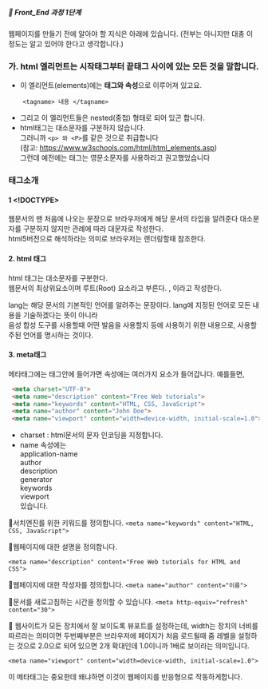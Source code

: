 ##### 🍑  Front_End 과정 1단계 

웹페이지를 만들기 전에 알아야 할 지식은 아래에 있습니다. (전부는 아니지만 대충 이 정도는 알고 있어야 한다고 생각합니다.)

### 가. html 엘리먼트는 시작태그부터 끝태그 사이에 있는 모든 것을 말합니다. 
- 이 엘리먼트(elements)에는 **태그와 속성**으로 이루어져 있고요.  
```
    <tagname> 내용 </tagname>
 ```
- 그리고 이 엘리먼트들은 nested(중첩) 형태로 되어 있곤 합니다.
- html태그는 대소문자를 구분하지 않습니다.  
그러니까 ```<p> 와 <P>```를 같은 것으로 취급합니다  
(참고: https://www.w3schools.com/html/html_elements.asp)  
그런데 예전에는 태그는 영문소문자를 사용하라고 권고했었습니다 


### 태그소개
#### 1 <!DOCTYPE>
웹문서의 맨 처음에 나오는 문장으로 브라우저에게 해당 문서의 타입을 알려준다 대소문자를 구분하지 않지만 관례에 따라 대문자로 작성한다.   
html5버전으로 해석하라는 의미로 브라우저는 랜더링할때 참조한다. 

#### 2. html 태그
html 태그는 대소문자를 구분한다.   
웹문서의 최상위요소이며 루트(Root) 요소라고 부른다. <html lang="ko"> ,<html lang="en"> 이라고 작성한다.  

 lang는 해당 문서의 기본적인 언어를 알려주는 문장이다. lang에 지정된 언어로 모든 내용을 기술하겠다는 뜻이 아니라  
 음성 합성 도구를 사용할때 어떤 발음을 사용할지 등에 사용하기 위한 내용으로, 사용할 주된 언어를 명시하는 것이다.   
 #### 3. meta태그
 메타태그에는 <head> </head> 태그안에 들어가면 속성에는 여러가지 요소가 들어갑니다.
 예를들면,
 ```html
  <meta charset="UTF-8">
  <meta name="description" content="Free Web tutorials">
  <meta name="keywords" content="HTML, CSS, JavaScript">
  <meta name="author" content="John Doe">
  <meta name="viewport" content="width=device-width, initial-scale=1.0">
```
- charset : html문서의 문자 인코딩을 지정합니다.
- name 속성에는   
  application-name   
  author   
  description   
  generator   
  keywords   
  viewport   
  있습니다.

🔹서치엔진를 위한 키워드를 정의합니다. 
```<meta name="keywords" content="HTML, CSS, JavaScript"> ```   

🔹웹페이지에 대한 설명을 정의합니다.  
```
<meta name="description" content="Free Web tutorials for HTML and CSS">
```   
🔹웹페이지에 대한 작성자를 정의합니다. 
``` <meta name="author" content="이름"> ```   

🔹문서를 새로고침하는 시간을 정의할 수 있습니다. 
``` <meta http-equiv="refresh" content="30"> ```


🔹 웹사이트가 모든 장치에서 잘 보이도록 뷰포트를 설정하는데, width는 장치의 너비를 따르라는 의미이면 두번째부분은 브라우저에 페이지가 처음 로드될때 줌 레벨을 설정하는 것으로 2.0으로 되어 있으면 2개 확대인데 1.0이니까 1배로 보이라는 의미입니다.

``` <meta name="viewport" content="width=device-width, initial-scale=1.0"> ```

이 메타태그는 중요한데 왜냐하면 이것이 웹페이지를 반응형으로 작동하게합니다.




  

